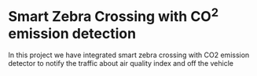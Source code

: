 <h1>Smart Zebra Crossing with CO<sup>2</sup> emission detection </h1>
In this project we have integrated smart zebra crossing with CO2 emission detector to notify the traffic about air quality index and off the vehicle
